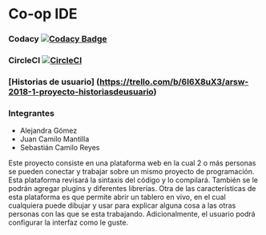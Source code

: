 # Co-op IDE
### Codacy [![Codacy Badge](https://api.codacy.com/project/badge/Grade/423687c134604885a141fc66641610dd)](https://www.codacy.com/app/miloac/CoOpIDE?utm_source=github.com&amp;utm_medium=referral&amp;utm_content=ECI-TBP/CoOpIDE&amp;utm_campaign=Badge_Grade)
### CircleCI [![CircleCI](https://circleci.com/gh/ECI-TBP/CoOpIDE/tree/master.svg)](https://circleci.com/gh/ECI-TBP/CoOpIDE/tree/master)

### [Historias de usuario] (https://trello.com/b/6I6X8uX3/arsw-2018-1-proyecto-historiasdeusuario)

### Integrantes
* Alejandra Gómez
* Juan Camilo Mantilla
* Sebastián Camilo Reyes

Este proyecto consiste en una plataforma web en la cual 2 o más personas se pueden conectar y trabajar sobre un mismo proyecto de programación. Esta plataforma revisará la sintaxis del código y lo compilará. También se le podrán agregar plugins y diferentes librerías. Otra de las características de esta plataforma es que permite abrir un tablero en vivo, en el cual cualquiera puede dibujar y usar para explicar alguna cosa a las otras personas con las que se esta trabajando. Adicionalmente, el usuario podrá configurar la interfaz como le guste.
